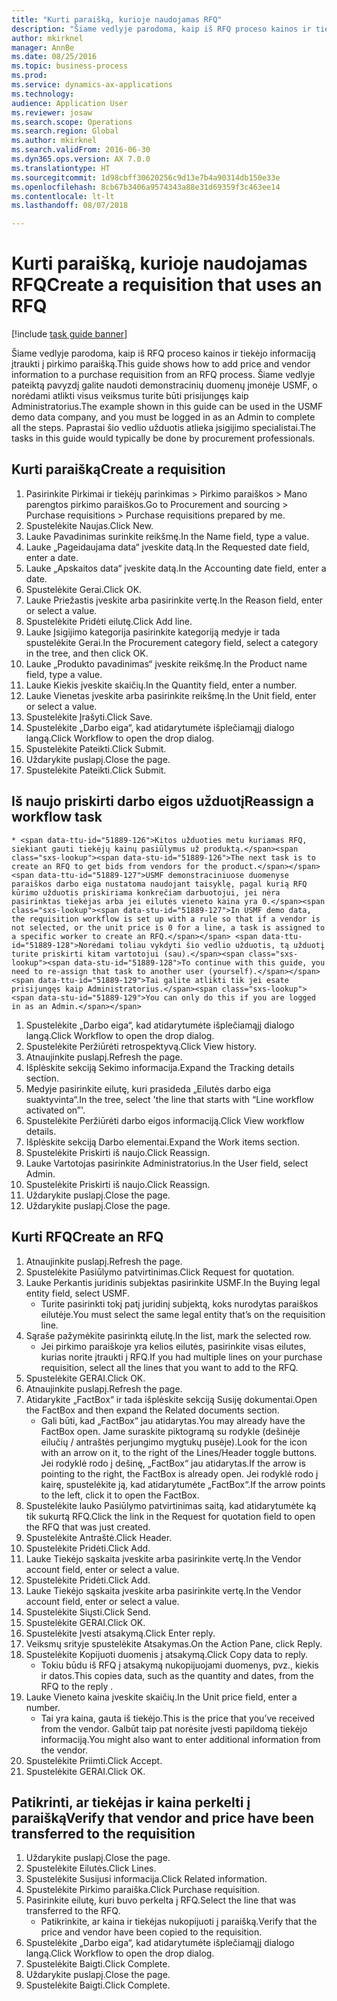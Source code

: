 ```yaml
--- 
title: "Kurti paraišką, kurioje naudojamas RFQ"
description: "Šiame vedlyje parodoma, kaip iš RFQ proceso kainos ir tiekėjo informaciją įtraukti į pirkimo paraišką."
author: mkirknel
manager: AnnBe
ms.date: 08/25/2016
ms.topic: business-process
ms.prod: 
ms.service: dynamics-ax-applications
ms.technology: 
audience: Application User
ms.reviewer: josaw
ms.search.scope: Operations
ms.search.region: Global
ms.author: mkirknel
ms.search.validFrom: 2016-06-30
ms.dyn365.ops.version: AX 7.0.0
ms.translationtype: HT
ms.sourcegitcommit: 1d98cbff30620256c9d13e7b4a90314db150e33e
ms.openlocfilehash: 8cb67b3406a9574343a88e31d69359f3c463ee14
ms.contentlocale: lt-lt
ms.lasthandoff: 08/07/2018

---
```

# <a name="create-a-requisition-that-uses-an-rfq"></a><span data-ttu-id="51889-103">Kurti paraišką, kurioje naudojamas RFQ</span><span class="sxs-lookup"><span data-stu-id="51889-103">Create a requisition that uses an RFQ</span></span>

[!include [task guide banner](../../includes/task-guide-banner.md)]

<span data-ttu-id="51889-104">Šiame vedlyje parodoma, kaip iš RFQ proceso kainos ir tiekėjo informaciją įtraukti į pirkimo paraišką.</span><span class="sxs-lookup"><span data-stu-id="51889-104">This guide shows how to add price and vendor information to a purchase requisition from an RFQ process.</span></span> <span data-ttu-id="51889-105">Šiame vedlyje pateiktą pavyzdį galite naudoti demonstracinių duomenų įmonėje USMF, o norėdami atlikti visus veiksmus turite būti prisijungęs kaip Administratorius.</span><span class="sxs-lookup"><span data-stu-id="51889-105">The example shown in this guide can be used in the USMF demo data company, and you must be logged in as an Admin to complete all the steps.</span></span> <span data-ttu-id="51889-106">Paprastai šio vedlio užduotis atlieka įsigijimo specialistai.</span><span class="sxs-lookup"><span data-stu-id="51889-106">The tasks in this guide would typically be done by procurement professionals.</span></span>


## <a name="create-a-requisition"></a><span data-ttu-id="51889-107">Kurti paraišką</span><span class="sxs-lookup"><span data-stu-id="51889-107">Create a requisition</span></span>
1. <span data-ttu-id="51889-108">Pasirinkite Pirkimai ir tiekėjų parinkimas > Pirkimo paraiškos > Mano parengtos pirkimo paraiškos.</span><span class="sxs-lookup"><span data-stu-id="51889-108">Go to Procurement and sourcing > Purchase requisitions > Purchase requisitions prepared by me.</span></span>
2. <span data-ttu-id="51889-109">Spustelėkite Naujas.</span><span class="sxs-lookup"><span data-stu-id="51889-109">Click New.</span></span>
3. <span data-ttu-id="51889-110">Lauke Pavadinimas surinkite reikšmę.</span><span class="sxs-lookup"><span data-stu-id="51889-110">In the Name field, type a value.</span></span>
4. <span data-ttu-id="51889-111">Lauke „Pageidaujama data“ įveskite datą.</span><span class="sxs-lookup"><span data-stu-id="51889-111">In the Requested date field, enter a date.</span></span>
5. <span data-ttu-id="51889-112">Lauke „Apskaitos data“ įveskite datą.</span><span class="sxs-lookup"><span data-stu-id="51889-112">In the Accounting date field, enter a date.</span></span>
6. <span data-ttu-id="51889-113">Spustelėkite Gerai.</span><span class="sxs-lookup"><span data-stu-id="51889-113">Click OK.</span></span>
7. <span data-ttu-id="51889-114">Lauke Priežastis įveskite arba pasirinkite vertę.</span><span class="sxs-lookup"><span data-stu-id="51889-114">In the Reason field, enter or select a value.</span></span>
8. <span data-ttu-id="51889-115">Spustelėkite Pridėti eilutę.</span><span class="sxs-lookup"><span data-stu-id="51889-115">Click Add line.</span></span>
9. <span data-ttu-id="51889-116">Lauke Įsigijimo kategorija pasirinkite kategoriją medyje ir tada spustelėkite Gerai.</span><span class="sxs-lookup"><span data-stu-id="51889-116">In the Procurement category field, select a category in the tree, and then click OK.</span></span>
10. <span data-ttu-id="51889-117">Lauke „Produkto pavadinimas“ įveskite reikšmę.</span><span class="sxs-lookup"><span data-stu-id="51889-117">In the Product name field, type a value.</span></span>
11. <span data-ttu-id="51889-118">Lauke Kiekis įveskite skaičių.</span><span class="sxs-lookup"><span data-stu-id="51889-118">In the Quantity field, enter a number.</span></span>
12. <span data-ttu-id="51889-119">Lauke Vienetas įveskite arba pasirinkite reikšmę.</span><span class="sxs-lookup"><span data-stu-id="51889-119">In the Unit field, enter or select a value.</span></span>
13. <span data-ttu-id="51889-120">Spustelėkite Įrašyti.</span><span class="sxs-lookup"><span data-stu-id="51889-120">Click Save.</span></span>
14. <span data-ttu-id="51889-121">Spustelėkite „Darbo eiga“, kad atidarytumėte išplečiamąjį dialogo langą.</span><span class="sxs-lookup"><span data-stu-id="51889-121">Click Workflow to open the drop dialog.</span></span>
15. <span data-ttu-id="51889-122">Spustelėkite Pateikti.</span><span class="sxs-lookup"><span data-stu-id="51889-122">Click Submit.</span></span>
16. <span data-ttu-id="51889-123">Uždarykite puslapį.</span><span class="sxs-lookup"><span data-stu-id="51889-123">Close the page.</span></span>
17. <span data-ttu-id="51889-124">Spustelėkite Pateikti.</span><span class="sxs-lookup"><span data-stu-id="51889-124">Click Submit.</span></span>

## <a name="reassign-a-workflow-task"></a><span data-ttu-id="51889-125">Iš naujo priskirti darbo eigos užduotį</span><span class="sxs-lookup"><span data-stu-id="51889-125">Reassign a workflow task</span></span>
    * <span data-ttu-id="51889-126">Kitos užduoties metu kuriamas RFQ, siekiant gauti tiekėjų kainų pasiūlymus už produktą.</span><span class="sxs-lookup"><span data-stu-id="51889-126">The next task is to create an RFQ to get bids from vendors for the product.</span></span> <span data-ttu-id="51889-127">USMF demonstraciniuose duomenyse paraiškos darbo eiga nustatoma naudojant taisyklę, pagal kurią RFQ kūrimo užduotis priskiriama konkrečiam darbuotojui, jei nėra pasirinktas tiekėjas arba jei eilutės vieneto kaina yra 0.</span><span class="sxs-lookup"><span data-stu-id="51889-127">In USMF demo data, the requisition workflow is set up with a rule so that if a vendor is not selected, or the unit price is 0 for a line, a task is assigned to a specific worker to create an RFQ.</span></span> <span data-ttu-id="51889-128">Norėdami toliau vykdyti šio vedlio užduotis, tą užduotį turite priskirti kitam vartotojui (sau).</span><span class="sxs-lookup"><span data-stu-id="51889-128">To continue with this guide, you need to re-assign that task to another user (yourself).</span></span> <span data-ttu-id="51889-129">Tai galite atlikti tik jei esate prisijungęs kaip Administratorius.</span><span class="sxs-lookup"><span data-stu-id="51889-129">You can only do this if you are logged in as an Admin.</span></span>  
1. <span data-ttu-id="51889-130">Spustelėkite „Darbo eiga“, kad atidarytumėte išplečiamąjį dialogo langą.</span><span class="sxs-lookup"><span data-stu-id="51889-130">Click Workflow to open the drop dialog.</span></span>
2. <span data-ttu-id="51889-131">Spustelėkite Peržiūrėti retrospektyvą.</span><span class="sxs-lookup"><span data-stu-id="51889-131">Click View history.</span></span>
3. <span data-ttu-id="51889-132">Atnaujinkite puslapį.</span><span class="sxs-lookup"><span data-stu-id="51889-132">Refresh the page.</span></span>
4. <span data-ttu-id="51889-133">Išplėskite sekciją Sekimo informacija.</span><span class="sxs-lookup"><span data-stu-id="51889-133">Expand the Tracking details section.</span></span>
5. <span data-ttu-id="51889-134">Medyje pasirinkite eilutę, kuri prasideda „Eilutės darbo eiga suaktyvinta“.</span><span class="sxs-lookup"><span data-stu-id="51889-134">In the tree, select 'the line that starts with “Line workflow activated on”'.</span></span>
6. <span data-ttu-id="51889-135">Spustelėkite Peržiūrėti darbo eigos informaciją.</span><span class="sxs-lookup"><span data-stu-id="51889-135">Click View workflow details.</span></span>
7. <span data-ttu-id="51889-136">Išplėskite sekciją Darbo elementai.</span><span class="sxs-lookup"><span data-stu-id="51889-136">Expand the Work items section.</span></span>
8. <span data-ttu-id="51889-137">Spustelėkite Priskirti iš naujo.</span><span class="sxs-lookup"><span data-stu-id="51889-137">Click Reassign.</span></span>
9. <span data-ttu-id="51889-138">Lauke Vartotojas pasirinkite Administratorius.</span><span class="sxs-lookup"><span data-stu-id="51889-138">In the User field, select Admin.</span></span>
10. <span data-ttu-id="51889-139">Spustelėkite Priskirti iš naujo.</span><span class="sxs-lookup"><span data-stu-id="51889-139">Click Reassign.</span></span>
11. <span data-ttu-id="51889-140">Uždarykite puslapį.</span><span class="sxs-lookup"><span data-stu-id="51889-140">Close the page.</span></span>
12. <span data-ttu-id="51889-141">Uždarykite puslapį.</span><span class="sxs-lookup"><span data-stu-id="51889-141">Close the page.</span></span>

## <a name="create-an-rfq"></a><span data-ttu-id="51889-142">Kurti RFQ</span><span class="sxs-lookup"><span data-stu-id="51889-142">Create an RFQ</span></span>
1. <span data-ttu-id="51889-143">Atnaujinkite puslapį.</span><span class="sxs-lookup"><span data-stu-id="51889-143">Refresh the page.</span></span>
2. <span data-ttu-id="51889-144">Spustelėkite Pasiūlymo patvirtinimas.</span><span class="sxs-lookup"><span data-stu-id="51889-144">Click Request for quotation.</span></span>
3. <span data-ttu-id="51889-145">Lauke Perkantis juridinis subjektas pasirinkite USMF.</span><span class="sxs-lookup"><span data-stu-id="51889-145">In the Buying legal entity field, select USMF.</span></span>
    * <span data-ttu-id="51889-146">Turite pasirinkti tokį patį juridinį subjektą, koks nurodytas paraiškos eilutėje.</span><span class="sxs-lookup"><span data-stu-id="51889-146">You must select the same legal entity that’s on the requisition line.</span></span>  
4. <span data-ttu-id="51889-147">Sąraše pažymėkite pasirinktą eilutę.</span><span class="sxs-lookup"><span data-stu-id="51889-147">In the list, mark the selected row.</span></span>
    * <span data-ttu-id="51889-148">Jei pirkimo paraiškoje yra kelios eilutės, pasirinkite visas eilutes, kurias norite įtraukti į RFQ.</span><span class="sxs-lookup"><span data-stu-id="51889-148">If you had multiple lines on your purchase requisition, select all the lines that you want to add to the RFQ.</span></span>  
5. <span data-ttu-id="51889-149">Spustelėkite GERAI.</span><span class="sxs-lookup"><span data-stu-id="51889-149">Click OK.</span></span>
6. <span data-ttu-id="51889-150">Atnaujinkite puslapį.</span><span class="sxs-lookup"><span data-stu-id="51889-150">Refresh the page.</span></span>
7. <span data-ttu-id="51889-151">Atidarykite „FactBox“ ir tada išplėskite sekciją Susiję dokumentai.</span><span class="sxs-lookup"><span data-stu-id="51889-151">Open the FactBox and then expand the Related documents section.</span></span>
    * <span data-ttu-id="51889-152">Gali būti, kad „FactBox“ jau atidarytas.</span><span class="sxs-lookup"><span data-stu-id="51889-152">You may already have the FactBox open.</span></span> <span data-ttu-id="51889-153">Jame suraskite piktogramą su rodykle (dešinėje eilučių / antraštės perjungimo mygtukų pusėje).</span><span class="sxs-lookup"><span data-stu-id="51889-153">Look for the icon with an arrow on it, to the right of the Lines/Header toggle buttons.</span></span> <span data-ttu-id="51889-154">Jei rodyklė rodo į dešinę, „FactBox“ jau atidarytas.</span><span class="sxs-lookup"><span data-stu-id="51889-154">If the arrow is pointing to the right, the FactBox is already open.</span></span> <span data-ttu-id="51889-155">Jei rodyklė rodo į kairę, spustelėkite ją, kad atidarytumėte „FactBox“.</span><span class="sxs-lookup"><span data-stu-id="51889-155">If the arrow points to the left, click it to open the FactBox.</span></span>  
8. <span data-ttu-id="51889-156">Spustelėkite lauko Pasiūlymo patvirtinimas saitą, kad atidarytumėte ką tik sukurtą RFQ.</span><span class="sxs-lookup"><span data-stu-id="51889-156">Click the link in the Request for quotation field to open the RFQ that was just created.</span></span>
9. <span data-ttu-id="51889-157">Spustelėkite Antraštė.</span><span class="sxs-lookup"><span data-stu-id="51889-157">Click Header.</span></span>
10. <span data-ttu-id="51889-158">Spustelėkite Pridėti.</span><span class="sxs-lookup"><span data-stu-id="51889-158">Click Add.</span></span>
11. <span data-ttu-id="51889-159">Lauke Tiekėjo sąskaita įveskite arba pasirinkite vertę.</span><span class="sxs-lookup"><span data-stu-id="51889-159">In the Vendor account field, enter or select a value.</span></span>
12. <span data-ttu-id="51889-160">Spustelėkite Pridėti.</span><span class="sxs-lookup"><span data-stu-id="51889-160">Click Add.</span></span>
13. <span data-ttu-id="51889-161">Lauke Tiekėjo sąskaita įveskite arba pasirinkite vertę.</span><span class="sxs-lookup"><span data-stu-id="51889-161">In the Vendor account field, enter or select a value.</span></span>
14. <span data-ttu-id="51889-162">Spustelėkite Siųsti.</span><span class="sxs-lookup"><span data-stu-id="51889-162">Click Send.</span></span>
15. <span data-ttu-id="51889-163">Spustelėkite GERAI.</span><span class="sxs-lookup"><span data-stu-id="51889-163">Click OK.</span></span>
16. <span data-ttu-id="51889-164">Spustelėkite Įvesti atsakymą.</span><span class="sxs-lookup"><span data-stu-id="51889-164">Click Enter reply.</span></span>
17. <span data-ttu-id="51889-165">Veiksmų srityje spustelėkite Atsakymas.</span><span class="sxs-lookup"><span data-stu-id="51889-165">On the Action Pane, click Reply.</span></span>
18. <span data-ttu-id="51889-166">Spustelėkite Kopijuoti duomenis į atsakymą.</span><span class="sxs-lookup"><span data-stu-id="51889-166">Click Copy data to reply.</span></span>
    * <span data-ttu-id="51889-167">Tokiu būdu iš RFQ į atsakymą nukopijuojami duomenys, pvz., kiekis ir datos.</span><span class="sxs-lookup"><span data-stu-id="51889-167">This copies data, such as the quantity and dates, from the RFQ to the reply .</span></span>  
19. <span data-ttu-id="51889-168">Lauke Vieneto kaina įveskite skaičių.</span><span class="sxs-lookup"><span data-stu-id="51889-168">In the Unit price field, enter a number.</span></span>
    * <span data-ttu-id="51889-169">Tai yra kaina, gauta iš tiekėjo.</span><span class="sxs-lookup"><span data-stu-id="51889-169">This is the price that you’ve received from the vendor.</span></span> <span data-ttu-id="51889-170">Galbūt taip pat norėsite įvesti papildomą tiekėjo informaciją.</span><span class="sxs-lookup"><span data-stu-id="51889-170">You might also want to enter additional information from the vendor.</span></span>  
20. <span data-ttu-id="51889-171">Spustelėkite Priimti.</span><span class="sxs-lookup"><span data-stu-id="51889-171">Click Accept.</span></span>
21. <span data-ttu-id="51889-172">Spustelėkite GERAI.</span><span class="sxs-lookup"><span data-stu-id="51889-172">Click OK.</span></span>

## <a name="verify-that-vendor-and-price-have-been-transferred-to-the-requisition"></a><span data-ttu-id="51889-173">Patikrinti, ar tiekėjas ir kaina perkelti į paraišką</span><span class="sxs-lookup"><span data-stu-id="51889-173">Verify that vendor and price have been transferred to the requisition</span></span>
1. <span data-ttu-id="51889-174">Uždarykite puslapį.</span><span class="sxs-lookup"><span data-stu-id="51889-174">Close the page.</span></span>
2. <span data-ttu-id="51889-175">Spustelėkite Eilutės.</span><span class="sxs-lookup"><span data-stu-id="51889-175">Click Lines.</span></span>
3. <span data-ttu-id="51889-176">Spustelėkite Susijusi informacija.</span><span class="sxs-lookup"><span data-stu-id="51889-176">Click Related information.</span></span>
4. <span data-ttu-id="51889-177">Spustelėkite Pirkimo paraiška.</span><span class="sxs-lookup"><span data-stu-id="51889-177">Click Purchase requisition.</span></span>
5. <span data-ttu-id="51889-178">Pasirinkite eilutę, kuri buvo perkelta į RFQ.</span><span class="sxs-lookup"><span data-stu-id="51889-178">Select the line that was transferred to the RFQ.</span></span>
    * <span data-ttu-id="51889-179">Patikrinkite, ar kaina ir tiekėjas nukopijuoti į paraišką.</span><span class="sxs-lookup"><span data-stu-id="51889-179">Verify that the price and vendor have been copied to the requisition.</span></span>  
6. <span data-ttu-id="51889-180">Spustelėkite „Darbo eiga“, kad atidarytumėte išplečiamąjį dialogo langą.</span><span class="sxs-lookup"><span data-stu-id="51889-180">Click Workflow to open the drop dialog.</span></span>
7. <span data-ttu-id="51889-181">Spustelėkite Baigti.</span><span class="sxs-lookup"><span data-stu-id="51889-181">Click Complete.</span></span>
8. <span data-ttu-id="51889-182">Uždarykite puslapį.</span><span class="sxs-lookup"><span data-stu-id="51889-182">Close the page.</span></span>
9. <span data-ttu-id="51889-183">Spustelėkite Baigti.</span><span class="sxs-lookup"><span data-stu-id="51889-183">Click Complete.</span></span>


